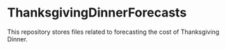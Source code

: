 # ThanksgivingDinnerForecasts
This repository stores files related to forecasting the cost of Thanksgiving Dinner.
